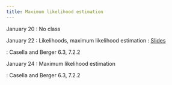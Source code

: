```yaml
---
title: Maximum likelihood estimation
---
```


January 20
: No class

January 22
: Likelihoods, maximum likelihood estimation
  : [Slides](https://sta711-s25.github.io/slides/lecture_3.pdf)
  
:  Casella and Berger 6.3, 7.2.2

January 24
: Maximum likelihood estimation

: Casella and Berger 6.3, 7.2.2